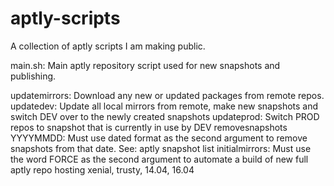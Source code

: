 # aptly-scripts

A collection of aptly scripts I am making public.

main.sh: Main aptly repository script used for new snapshots and publishing.

updatemirrors: Download any new or updated packages from remote repos. 
updatedev: Update all local mirrors from remote, make new snapshots and switch DEV over to the newly created snapshots
updateprod: Switch PROD repos to snapshot that is currently in use by DEV
removesnapshots YYYYMMDD: Must use dated format as the second argument to remove snapshots from that date. See: aptly snapshot list
initialmirrors: Must use the word FORCE as the second argument to automate a build of new full aptly repo hosting xenial, trusty, 14.04, 16.04	
